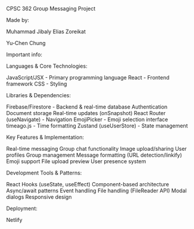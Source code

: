 CPSC 362 Group Messaging Project

Made by:

Muhammad Jibaly
Elias Zoreikat

Yu-Chen Chung





Important info:

Languages & Core Technologies:

JavaScript/JSX - Primary programming language
React - Frontend framework
CSS - Styling

Libraries & Dependencies:

Firebase/Firestore - Backend & real-time database
Authentication
Document storage
Real-time updates (onSnapshot)
React Router (useNavigate) - Navigation
EmojiPicker - Emoji selection interface
timeago.js - Time formatting
Zustand (useUserStore) - State management

Key Features & Implementation:

Real-time messaging
Group chat functionality
Image upload/sharing
User profiles
Group management
Message formatting (URL detection/linkify)
Emoji support
File upload preview
User presence system

Development Tools & Patterns:

React Hooks (useState, useEffect)
Component-based architecture
Async/await patterns
Event handling
File handling (FileReader API)
Modal dialogs
Responsive design

Deployment:

Netlify
